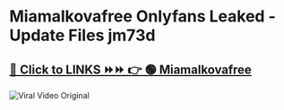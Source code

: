
 # Miamalkovafree Onlyfans Leaked - Update Files jm73d

## <h2><a href="https://clipsfans.com/Miamalkovafree&ref=git">🔗 Click to LINKS ⏩⏩ 👉 🟢 Miamalkovafree </a></h2>

<a href="https://clipsfans.com/Miamalkovafree&ref=git" rel="nofollow" data-target="animated-image.originalLink"><img src="https://i.ibb.co.com/xMMVF88/686577567.gif" alt="Viral Video Original" style="max-width: 100%; display: inline-block;" data-target="animated-image.originalImage"></a>

